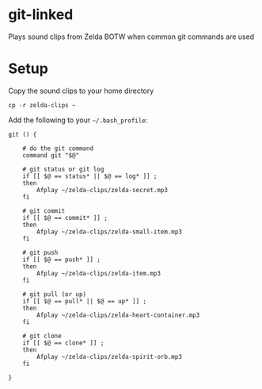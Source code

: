 # git-linked
Plays sound clips from Zelda BOTW when common git commands are used

# Setup

Copy the sound clips to your home directory
```
cp -r zelda-clips ~
```

Add the following to your `~/.bash_profile`:
```
git () {

    # do the git command
    command git "$@"

    # git status or git log
    if [[ $@ == status* || $@ == log* ]] ;
    then
        Afplay ~/zelda-clips/zelda-secret.mp3
    fi

    # git commit
    if [[ $@ == commit* ]] ;
    then
        Afplay ~/zelda-clips/zelda-small-item.mp3
    fi

    # git push
    if [[ $@ == push* ]] ;
    then
        Afplay ~/zelda-clips/zelda-item.mp3
    fi

    # git pull (or up)
    if [[ $@ == pull* || $@ == up* ]] ;
    then
        Afplay ~/zelda-clips/zelda-heart-container.mp3
    fi

    # git clone
    if [[ $@ == clone* ]] ;
    then
        Afplay ~/zelda-clips/zelda-spirit-orb.mp3
    fi

}
```
